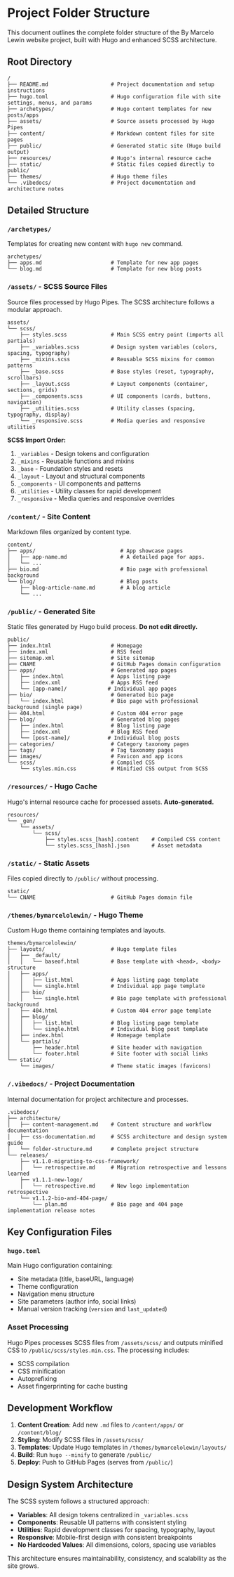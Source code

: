 # Project Folder Structure

This document outlines the complete folder structure of the By Marcelo Lewin website project, built with Hugo and enhanced SCSS architecture.

## Root Directory

```
/
├── README.md                    # Project documentation and setup instructions
├── hugo.toml                    # Hugo configuration file with site settings, menus, and params
├── archetypes/                  # Hugo content templates for new posts/apps
├── assets/                      # Source assets processed by Hugo Pipes
├── content/                     # Markdown content files for site pages
├── public/                      # Generated static site (Hugo build output)
├── resources/                   # Hugo's internal resource cache
├── static/                      # Static files copied directly to public/
├── themes/                      # Hugo theme files
└── .vibedocs/                   # Project documentation and architecture notes
```

## Detailed Structure

### `/archetypes/`
Templates for creating new content with `hugo new` command.

```
archetypes/
├── apps.md                      # Template for new app pages
└── blog.md                      # Template for new blog posts
```

### `/assets/` - SCSS Source Files
Source files processed by Hugo Pipes. The SCSS architecture follows a modular approach.

```
assets/
└── scss/
    ├── styles.scss              # Main SCSS entry point (imports all partials)
    ├── _variables.scss          # Design system variables (colors, spacing, typography)
    ├── _mixins.scss             # Reusable SCSS mixins for common patterns
    ├── _base.scss               # Base styles (reset, typography, scrollbars)
    ├── _layout.scss             # Layout components (container, sections, grids)
    ├── _components.scss         # UI components (cards, buttons, navigation)
    ├── _utilities.scss          # Utility classes (spacing, typography, display)
    └── _responsive.scss         # Media queries and responsive utilities
```

**SCSS Import Order:**
1. `_variables` - Design tokens and configuration
2. `_mixins` - Reusable functions and mixins
3. `_base` - Foundation styles and resets
4. `_layout` - Layout and structural components
5. `_components` - UI components and patterns
6. `_utilities` - Utility classes for rapid development
7. `_responsive` - Media queries and responsive overrides

### `/content/` - Site Content
Markdown files organized by content type.

```
content/
├── apps/                           # App showcase pages
│   ├── app-name.md                 # A detailed page for apps.
│   └── ...                     
├── bio.md                          # Bio page with professional background
└── blog/                           # Blog posts
    ├── blog-article-name.md        # A blog article
    └── ...
```

### `/public/` - Generated Site
Static files generated by Hugo build process. **Do not edit directly.**

```
public/
├── index.html                   # Homepage
├── index.xml                    # RSS feed
├── sitemap.xml                  # Site sitemap
├── CNAME                        # GitHub Pages domain configuration
├── apps/                        # Generated app pages
│   ├── index.html               # Apps listing page
│   ├── index.xml                # Apps RSS feed
│   └── [app-name]/             # Individual app pages
├── bio/                         # Generated bio page
│   └── index.html               # Bio page with professional background (single page)
├── 404.html                     # Custom 404 error page
├── blog/                        # Generated blog pages
│   ├── index.html               # Blog listing page
│   ├── index.xml                # Blog RSS feed
│   └── [post-name]/            # Individual blog posts
├── categories/                  # Category taxonomy pages
├── tags/                        # Tag taxonomy pages
├── images/                      # Favicon and app icons
└── scss/                        # Compiled CSS
    └── styles.min.css           # Minified CSS output from SCSS
```

### `/resources/` - Hugo Cache
Hugo's internal resource cache for processed assets. **Auto-generated.**

```
resources/
└── _gen/
    └── assets/
        └── scss/
            ├── styles.scss_[hash].content    # Compiled CSS content
            └── styles.scss_[hash].json       # Asset metadata
```

### `/static/` - Static Assets
Files copied directly to `/public/` without processing.

```
static/
└── CNAME                        # GitHub Pages domain file
```

### `/themes/bymarcelolewin/` - Hugo Theme
Custom Hugo theme containing templates and layouts.

```
themes/bymarcelolewin/
├── layouts/                     # Hugo template files
│   ├── _default/
│   │   └── baseof.html          # Base template with <head>, <body> structure
│   ├── apps/
│   │   ├── list.html            # Apps listing page template
│   │   └── single.html          # Individual app page template
│   ├── bio/
│   │   └── single.html          # Bio page template with professional background
│   ├── 404.html                 # Custom 404 error page template
│   ├── blog/
│   │   ├── list.html            # Blog listing page template
│   │   └── single.html          # Individual blog post template
│   ├── index.html               # Homepage template
│   └── partials/
│       ├── header.html          # Site header with navigation
│       └── footer.html          # Site footer with social links
└── static/
    └── images/                  # Theme static images (favicons)
```

### `/.vibedocs/` - Project Documentation
Internal documentation for project architecture and processes.

```
.vibedocs/
├── architecture/
│   ├── content-management.md    # Content structure and workflow documentation
│   ├── css-documentation.md     # SCSS architecture and design system guide
│   └── folder-structure.md      # Complete project structure
└── releases/
    ├── v1.1.0-migrating-to-css-framework/
    │   └── retrospective.md     # Migration retrospective and lessons learned
    ├── v1.1.1-new-logo/
    │   └── retrospective.md     # New logo implementation retrospective
    └── v1.1.2-bio-and-404-page/
        └── plan.md              # Bio page and 404 page implementation release notes
```

## Key Configuration Files

### `hugo.toml`
Main Hugo configuration containing:
- Site metadata (title, baseURL, language)
- Theme configuration
- Navigation menu structure
- Site parameters (author info, social links)
- Manual version tracking (`version` and `last_updated`)

### Asset Processing
Hugo Pipes processes SCSS files from `/assets/scss/` and outputs minified CSS to `/public/scss/styles.min.css`. The processing includes:
- SCSS compilation
- CSS minification
- Autoprefixing
- Asset fingerprinting for cache busting

## Development Workflow

1. **Content Creation**: Add new `.md` files to `/content/apps/` or `/content/blog/`
2. **Styling**: Modify SCSS files in `/assets/scss/` 
3. **Templates**: Update Hugo templates in `/themes/bymarcelolewin/layouts/`
4. **Build**: Run `hugo --minify` to generate `/public/`
5. **Deploy**: Push to GitHub Pages (serves from `/public/`)

## Design System Architecture

The SCSS system follows a structured approach:
- **Variables**: All design tokens centralized in `_variables.scss`
- **Components**: Reusable UI patterns with consistent styling
- **Utilities**: Rapid development classes for spacing, typography, layout
- **Responsive**: Mobile-first design with consistent breakpoints
- **No Hardcoded Values**: All dimensions, colors, spacing use variables

This architecture ensures maintainability, consistency, and scalability as the site grows.